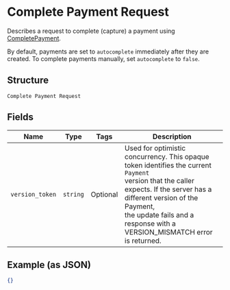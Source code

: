 
# Complete Payment Request

Describes a request to complete (capture) a payment using
[CompletePayment](/doc/api/payments.md#complete-payment).

By default, payments are set to `autocomplete` immediately after they are created.
To complete payments manually, set `autocomplete` to `false`.

## Structure

`Complete Payment Request`

## Fields

| Name | Type | Tags | Description |
|  --- | --- | --- | --- |
| `version_token` | `string` | Optional | Used for optimistic concurrency. This opaque token identifies the current `Payment`<br>version that the caller expects. If the server has a different version of the Payment,<br>the update fails and a response with a VERSION_MISMATCH error is returned. |

## Example (as JSON)

```json
{}
```

